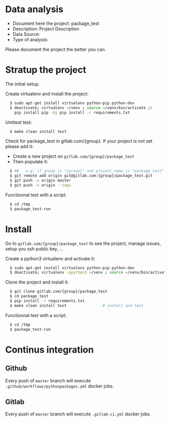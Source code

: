 # Data analysis
- Document here the project: package_test
- Description: Project Description
- Data Source:
- Type of analysis:

Please document the project the better you can.

# Stratup the project

The initial setup.

Create virtualenv and install the project:
```bash
  $ sudo apt-get install virtualenv python-pip python-dev
  $ deactivate; virtualenv ~/venv ; source ~/venv/bin/activate ;\
    pip install pip -U; pip install -r requirements.txt
```

Unittest test:
```bash
  $ make clean install test
```

Check for package_test in gitlab.com/{group}.
If your project is not set please add it:

- Create a new project on `gitlab.com/{group}/package_test`
- Then populate it:

```bash
  $ ##   e.g. if group is "{group}" and project_name is "package_test"
  $ git remote add origin git@gitlab.com:{group}/package_test.git
  $ git push -u origin master
  $ git push -u origin --tags
```

Functionnal test with a script:
```bash
  $ cd /tmp
  $ package_test-run
```
# Install
Go to `gitlab.com/{group}/package_test` to see the project, manage issues,
setup you ssh public key, ...

Create a python3 virtualenv and activate it:
```bash
  $ sudo apt-get install virtualenv python-pip python-dev
  $ deactivate; virtualenv -ppython3 ~/venv ; source ~/venv/bin/activate
```

Clone the project and install it:
```bash
  $ git clone gitlab.com/{group}/package_test
  $ cd package_test
  $ pip install -r requirements.txt
  $ make clean install test                # install and test
```
Functionnal test with a script:
```bash
  $ cd /tmp
  $ package_test-run
``` 

# Continus integration
## Github 
Every push of `master` branch will execute `.github/workflows/pythonpackages.yml` docker jobs.
## Gitlab
Every push of `master` branch will execute `.gitlab-ci.yml` docker jobs.
